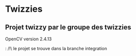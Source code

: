 # Twizzies
Projet twizzy par le groupe des twizzies
----------------------------------------
OpenCV version 2.4.13

:
/!\ le projet se trouve dans la branche integration
